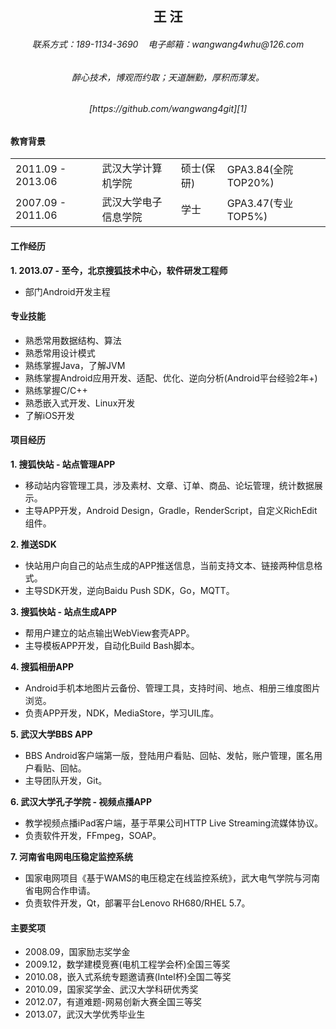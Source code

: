 <center><h2>王	汪</h2></center>
<center><h6>联系方式：189-1134-3690&nbsp;&nbsp;&nbsp;&nbsp;电子邮箱：wangwang4whu@126.com</h6></center>
<center><h6>醉心技术，博观而约取；天道酬勤，厚积而薄发。</h6></center>
<center><h6>[https://github.com/wangwang4git][1]</h6></center>

#### 教育背景
<table>
    <tr>
        <td>2011.09 - 2013.06</td>
        <td>武汉大学计算机学院</td>
        <td>硕士(保研)</td>
        <td>GPA3.84(全院TOP20%)</td>
    </tr>
    <tr>
        <td>2007.09 - 2011.06</td>
        <td>武汉大学电子信息学院</td>
        <td>学士</td>
        <td>GPA3.47(专业TOP5%)</td>
    </tr>
</table>

#### 工作经历
**1. 2013.07 - 至今，北京搜狐技术中心，软件研发工程师**
* 部门Android开发主程

#### 专业技能
* 熟悉常用数据结构、算法
* 熟悉常用设计模式
* 熟练掌握Java，了解JVM
* 熟练掌握Android应用开发、适配、优化、逆向分析(Android平台经验2年+)
* 熟练掌握C/C++
* 熟悉嵌入式开发、Linux开发
* 了解iOS开发

#### 项目经历
**1. 搜狐快站 - 站点管理APP**
* 移动站内容管理工具，涉及素材、文章、订单、商品、论坛管理，统计数据展示。
* 主导APP开发，Android Design，Gradle，RenderScript，自定义RichEdit组件。

**2. 推送SDK**
* 快站用户向自己的站点生成的APP推送信息，当前支持文本、链接两种信息格式。
* 主导SDK开发，逆向Baidu Push SDK，Go，MQTT。

**3. 搜狐快站 - 站点生成APP**
* 帮用户建立的站点输出WebView套壳APP。
* 主导模板APP开发，自动化Build Bash脚本。

**4. 搜狐相册APP**
* Android手机本地图片云备份、管理工具，支持时间、地点、相册三维度图片浏览。
* 负责APP开发，NDK，MediaStore，学习UIL库。

**5. 武汉大学BBS APP**
* BBS Android客户端第一版，登陆用户看贴、回帖、发帖，账户管理，匿名用户看贴、回帖。
* 主导团队开发，Git。

**6. 武汉大学孔子学院 - 视频点播APP**
* 教学视频点播iPad客户端，基于苹果公司HTTP Live Streaming流媒体协议。
* 负责软件开发，FFmpeg，SOAP。

**7. 河南省电网电压稳定监控系统**
* 国家电网项目《基于WAMS的电压稳定在线监控系统》，武大电气学院与河南省电网合作申请。
* 负责软件开发，Qt，部署平台Lenovo RH680/RHEL 5.7。

#### 主要奖项
* 2008.09，国家励志奖学金
* 2009.12，数学建模竞赛(电机工程学会杯)全国三等奖
* 2010.08，嵌入式系统专题邀请赛(Intel杯)全国二等奖
* 2010.09，国家奖学金、武汉大学科研优秀奖
* 2012.07，有道难题-网易创新大赛全国三等奖
* 2013.07，武汉大学优秀毕业生

[1]: https://github.com/wangwang4git "fork me"
